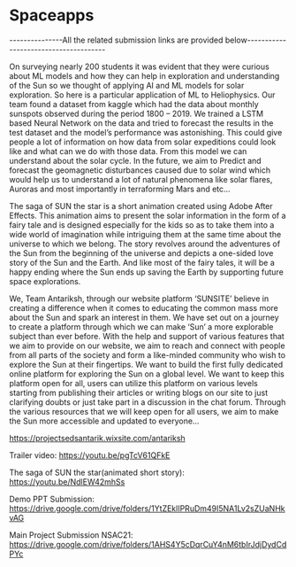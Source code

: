 # Spaceapps


---------------All the related submission links are provided below--------------------------------------


On surveying nearly 200 students it was evident that they were curious about ML models and how they can help in exploration and understanding of the Sun so we thought of applying AI and ML models for solar exploration.
So here is a particular application of ML to Heliophysics. Our team found a dataset from kaggle which had the data about monthly sunspots observed during the period 1800 – 2019. We trained a LSTM based Neural Network on the data and tried to forecast the results in the test dataset and the model’s performance was astonishing. This could give people a lot of information on how data from solar expeditions could look like and what can we do with those data. From this model we can understand about the solar cycle.
In the future, we aim to Predict and forecast the geomagnetic disturbances caused due to solar wind which would help us to understand a lot of natural phenomena like solar flares, Auroras and most importantly in terraforming Mars and etc…
 
 
 
 
 
The saga of SUN the star is a short animation created using Adobe After Effects. This animation aims to present the solar information in the form of a fairy tale and is designed especially for the kids so as to take them into a wide world of imagination while intriguing them at the same time about the universe to which we belong. The story revolves around the adventures of the Sun from the beginning of the universe and depicts a one-sided love story of the Sun and the Earth. And like most of the fairy tales, it will be a happy ending where the Sun ends up saving the Earth by supporting future space explorations.
 
We, Team Antariksh, through our website platform ‘SUNSITE’ believe in creating a difference when it comes to educating the common mass more about the Sun and spark an interest in them. We have set out on a journey to create a platform through which we can make ‘Sun’ a more explorable subject than ever before. With the help and support of various features that we aim to provide on our website, we aim to reach and connect with people from all parts of the society and form a like-minded community who wish to explore the Sun at their fingertips. We want to build the first fully dedicated online platform for exploring the Sun on a global level. We want to keep this platform open for all, users can utilize this platform on various levels starting from publishing their articles or writing blogs on our site to just clarifying doubts or just take part in a discussion in the chat forum. Through the various resources that we will keep open for all users, we aim to make the Sun more accessible and updated to everyone…


https://projectsedsantarik.wixsite.com/antariksh

Trailer video: https://youtu.be/pgTcV61QFkE

The saga of SUN the star(animated short story): https://youtu.be/NdlEW42mhSs

Demo PPT Submission: https://drive.google.com/drive/folders/1YtZEklIPRuDm49I5NA1Lv2sZUaNHkvAG

Main Project Submission NSAC21: https://drive.google.com/drive/folders/1AHS4Y5cDqrCuY4nM6tbIrJdjDydCdPYc
